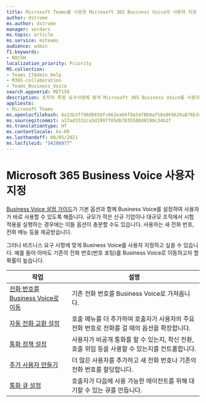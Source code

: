 ```yaml
---
title: Microsoft Teams를 사용한 Microsoft 365 Business Voice의 사용자 지정
author: dstrome
ms.author: dstrome
manager: serdars
ms.topic: article
ms.service: msteams
audience: admin
f1.keywords:
- NOCSH
localization_priority: Priority
MS.collection:
- Teams_ITAdmin_Help
- M365-collaboration
- Teams_Business_Voice
search.appverid: MET150
description: 조직의 특정 요구사항에 맞게 Microsoft 365 Business Voice를 사용자 지정하는 방법에 대해 알아보세요.
appliesto:
- Microsoft Teams
ms.openlocfilehash: 6a15b3ff90d6656fc662ea69f9a54f8b0af50a969626a876b341d230d74cdef3
ms.sourcegitcommit: a17ad3332ca5d2997f85db7835500d8190c34b2f
ms.translationtype: HT
ms.contentlocale: ko-KR
ms.lasthandoff: 08/05/2021
ms.locfileid: "54286077"
---
```

# <a name="customize-microsoft-365-business-voice"></a>Microsoft 365 Business Voice 사용자 지정

[Business Voice 설정 가이드](set-up-overview.md)가 기본 옵션과 함께 Business Voice를 설정하여 사용자가 바로 사용할 수 있도록 해줍니다. 규모가 작은 신규 기업이나 대규모 조직에서 시험 적용을 실행하는 경우에는 이들 옵션이 충분할 수도 있습니다. 사용자는 새 전화 번호, 전화 메뉴 등을 제공받습니다.

그러나 비즈니스 요구 사항에 맞게 Business Voice를 사용자 지정하고 싶을 수 있습니다. 예를 들어 아마도 기존의 전화 번호(번호 포팅)를 Business Voice로 이동하고자 할 확률이 높습니다.

| 작업                                                           | 설명                                                                                          |
|---------------------------------------------------------------|------------------------------------------------------------------------------------------------------|
| [전화 번호를 Business Voice로 이동](port-phone-numbers.md) | 기존 전화 번호를 Business Voice로 가져옵니다.                                                 |
| [자동 전화 교환 설정](./create-a-phone-system-auto-attendant-smb.md)           | 호출 메뉴를 더 추가하여 호출자가 사용자의 주요 전화 번호로 전화를 걸 때의 옵션을 확장합니다.        |
| [통화 정책 설정](set-up-policies.md)                 | 사용자가 비공개 통화를 할 수 있는지, 착신 전환, 호출 위임 등을 사용할 수 있는지를 컨트롤합니다.        |
| [추가 사용자 만들기](create-users.md)                    | 더 많은 사용자를 추가하고 새 전화 번호나 기존의 전화 번호를 할당합니다.                                     |
| [통화 큐 설정](./create-a-phone-system-call-queue-smb.md)                   | 호출자가 다음에 사용 가능한 에이전트를 위해 대기할 수 있는 큐를 만듭니다.                                  |